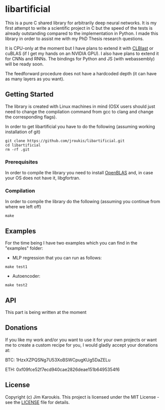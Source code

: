 # libartificial

This is a pure C shared library for arbitrarily deep neural networks. It is my first attempt to write a scientific project in C but the speed of the tests is already outstanding compared to the implementation in Python. I made this library in order to assist me with my PhD Thesis research questions.

It is CPU-only at the moment but I have plans to extend it with [CLBlast](https://github.com/CNugteren/CLBlast) or cuBLAS (if I get my hands on an NVIDIA GPU). I also have plans to extend it for CNNs and RNNs. The bindings for Python and JS (with webassembly) will be ready soon.

The feedforward procedure does not have a hardcoded depth (it can have as many layers as you want).

## Getting Started

The library is created with Linux machines in mind (OSX users should just need to change the compilation command from gcc to clang and change the corresponding flags).

In order to get libartificial you have to do the following (assuming working installation of git)

```
git clone https://github.com/jroukis/libartificial.git
cd libartificial
rm -rf .git
```

### Prerequisites

In order to compile the library you need to install [OpenBLAS](https://github.com/xianyi/OpenBLAS) and, in case your OS does not have it, libgfortran.

### Compilation

In order to compile the library do the following (assuming you continue from where we left off)

```
make
```

## Examples

For the time being I have two examples which you can find in the "examples" folder:
- MLP regression that you can run as follows:
```
make test1
```

- Autoencoder:
```
make test2
```

## API

This part is being written at the moment

## Donations

If you like my work and/or you want to use it for your own projects or want me to create a custom recipe for you, I would gladly accept your donations at:

BTC: 1HzxXZPQSNg7U53XoBSWCpugKUg5DaZELu

ETH: 0xf09fce52f7ecd940cae2826deae151b6495354f6

## License

Copyright (c) Jim Karoukis.
This project is licensed under the MIT License - see the [LICENSE](LICENSE) file for details.
